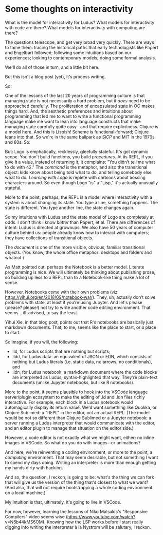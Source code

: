 # Some thoughts on interactivity

What is the model for interactivity for Ludus? What models for interactivity with code are there? What models for interactivity with computing are there?

The questions telescope, and get very broad very quickly. There are ways to tame them: tracing the historical paths that early technologists like Papert and Engelbart followed; following some intuitions based on our experiences; looking to contemporary models; doing some formal analysis.

We'll do all of those in turn, and a little bit here.

But this isn't a blog post (yet), it's process writing.

So:

One of the lessons of the last 20 years of programming culture is that managing state is not necessarily a hard problem, but it _does_ need to be approached carefully. The proliferation of encapsulated state in OO makes things hard. And, the aesthetic preferences and intuitions about programming that led me to want to write a functional programming language make me want to lean into language constructs that make managing state carefully quite easy--and that require explicitness. Clojure is a model here. And this is Lispish! Scheme is functional-forward; Clojure leans into that. So we're in the same ballpark as _SICP_ and MIT in the 1970s and 80s. So.

But: Logo is emphatically, recklessly, gleefully stateful. It's got dynamic scope. You don't build functions, you build _procedures_. At its REPL, if you give it a value, instead of returning it, it complains: "You didn't tell me what to do with 42." The _command_ is the metaphor, and also the transitional object: kids know about being told what to do, and telling somebody else what to do. _Learning with Logo_ is replete with cartoons about bossing characters around. So even though Logo "is" a "Lisp," it's actually unusually stateful.

More to the point, perhaps, the REPL is a model where interactivity with a system is about changing its state. You type a line, something happens. The state is different. You type another line, the state changes again.

So my intuitions with Ludus and the state model of Logo are completely at odds. I don't think I know _better_ than Papert, et al. There are differences of intent: Ludus is directed at grownups. We also have 50 years of computer culture behind us: people already know how to interact with computers; they have collections of transitional objects.

The _document_ is one of the more visible, obvious, familiar transitional objects. (You know, the whole office metaphor: desktops and folders and whatnot.)

As Matt pointed out, perhaps the Notebook is a better model. Literate programming is nice. We will ultimately be thinking about publishing prose, so building up less to a REPL than to a Notebook-like thing make a lot of sense.

However, Notebooks come with their own problems (viz. https://yihui.org/en/2018/09/notebook-war/). They, uh, actually don't solve problems with state, at least if you're using Jupyter. And let's please (please? please!) not try to write another code editing environment. That seems... ill-advised, to say the least. 

Yihui Xie, in that blog post, points out that R's notebooks are basically just markdown documents. That, to me, seems like the place to start, or _a_ place to start.

So imagine, if you will, the following:
* .ld, for Ludus scripts that are nothing but scripts;
* .ldd, for Ludus data: an equivalent of JSON or EDN, which consists of nothing but Ludus literals (i.e. static data, no arrows, no conditionals), and
* .ldn, for Ludus notebook: a markdown document where the code blocks are interpreted as Ludus, syntax-highlighted that way. They're plain-text documents (unlike Jupyter notebooks, but like R notebooks).

More to the point, it seems plausible to hook into the VSCode language server/plugin ecosystem to make the editing of .ld and .ldn files richly interactive. For example, each block in a Ludus notebook would automagically display its return value. We'd want something like Quokka, or Clojure Sublimed: a "REPL" in the editor, not an actual REPL. (The model would be not so different than Clojure Sublimed or a Jupyter notebook: a server running a Ludus interpreter that would communicate with the editor, and an editor plugin to manage that situation on the editor side.)

However, a code editor is not exactly what we might want, either: no inline images in VSCode. So what do you do with images--or animations?

And here, we're reinventing a coding environment, or more to the point, a _computing_ environment. That may seem desirable, but not something I want to spend my days doing. Writing an interpreter is more than enough getting my hands dirty with hacking. 

And so, the question, I reckon, is going to be: what's the thing we can fork that will give us the version of the thing that's closest to what we want? (And also, that will not require bootstrapping a whole coding environment on a local machine.)

My intuition is that, ultimately, it's going to live in VSCode.

For now, however, learning the lessons of Niko Matsakis's "Responsive Compilers" video seems wise (https://www.youtube.com/watch?v=N6b44kMS6OM). Knowing how the LSP works before I start really digging into writing the interpreter à la Nystrom will be salutary, I reckon.